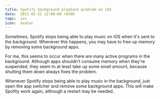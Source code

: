 ```yaml
---
title: Spotify background playback problem on iOS
date:  2011-01-21 12:00:00 +0100
tags:  ios
icon:  avatar
---
```


Sometimes, Spotify stops being able to play music on iOS when it's sent
to the background. Whenever this happens, you may have to free up memory
by removing some background apps.

For me, this seems to occur when there are many active programs in the
background. Although apps shouldn't consume memory when they're suspended, 
they seem to at least take up some small amount, because shutting them 
down always fixes the problem.

Whenever Spotify stops being able to play music in the background, just
open the app switcher and remove some background apps. This will make
Spofity work again, although a restart may be needed.

